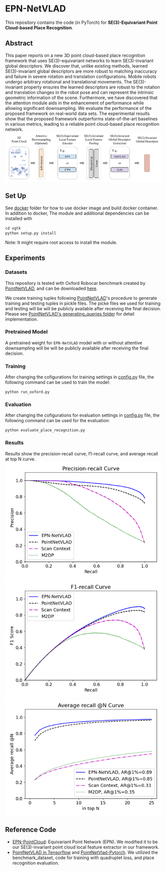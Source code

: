 # EPN-NetVLAD
This repository contains the code (in PyTorch) for **SE(3)-Equivariant Point Cloud-based Place Recognition**.

## Abstract
This paper reports on a new 3D point cloud-based place recognition framework that uses SE(3)-equivariant networks to learn SE(3)-invariant global descriptors. We discover that, unlike existing methods, learned SE(3)-invariant global descriptors are more robust to matching inaccuracy and failure in severe rotation and translation configurations. Mobile robots undergo arbitrary rotational and translational movements. The SE(3)-invariant property ensures the learned descriptors are robust to the rotation and translation changes in the robot pose and can represent the intrinsic geometric information of the scene. Furthermore, we have discovered that the attention module aids in the enhancement of performance while allowing significant downsampling. We evaluate the performance of the proposed framework on real-world data sets. The experimental results show that the proposed framework outperforms state-of-the-art baselines in various metrics, leading to a reliable point cloud-based place recognition network.
![](media/se3_equivariant_place_recognition.png)

## Set Up
See [docker](docker) folder for how to use docker image and build docker container.
In addition to docker, The module and additional dependencies can be installed with
```
cd vgtk
python setup.py install
```
Note: It might require root access to install the module.

## Experiments

### Datasets
This repository is tested with Oxford Robocar benchmark created by [PointNetVLAD](https://github.com/mikacuy/pointnetvlad), and can be downloaded [here](https://drive.google.com/drive/folders/1Wn1Lvvk0oAkwOUwR0R6apbrekdXAUg7D). 

We create training tuples following [PointNetVLAD](https://github.com/mikacuy/pointnetvlad)'s procedure to generate training and testing tuples in pickle files. The picke files we used for training and testing will be will be publicly available after receiving the final decision. Please see [PointNetVLAD's generating_queries folder](https://github.com/mikacuy/pointnetvlad/tree/master/generating_queries) for detail implementation.

### Pretrained Model
A pretrained weight for `EPN-NetVLAD` model with or without attentive downsampling will be will be publicly available after receiving the final decision.

### Training
After changing the cofigurations for training settings in [config.py](config.py) file, the following command can be used to train the model:

```
python run_oxford.py
```

### Evaluation
After changing the cofigurations for evaluation settings in [config.py](config.py) file, the following command can be used for the evaluation:

```
python evaluate_place_recognition.py
```

### Results
Results show the precision-recall curve, f1-recall curve, and average recall at top N curve.
![](media/precision_recall_curve.png)
![](media/f1_recall_curve.png)
![](media/average_recall_curve.png)

## Reference Code
- [EPN-PointCloud](https://github.com/nintendops/EPN_PointCloud): Equivariant Point Network (EPN). We modified it to be our SE(3)-invariant point cloud local feature extractor in our framework.
- [PointNetVLAD in Tensorflow](https://github.com/mikacuy/pointnetvlad) and [PointNetVlad-Pytorch](https://github.com/cattaneod/PointNetVlad-Pytorch). We utilized the benchmark_dataset, code for training with quadruplet loss, and place recognition evaluation.